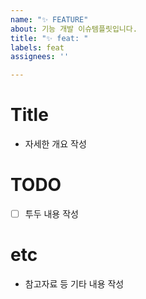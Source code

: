 ```yaml
---
name: "✨ FEATURE"
about: 기능 개발 이슈템플릿입니다.
title: "✨ feat: "
labels: feat
assignees: ''

---
```


# Title

- 자세한 개요 작성

# TODO

- [ ] 투두 내용 작성

# etc

- 참고자료 등 기타 내용 작성